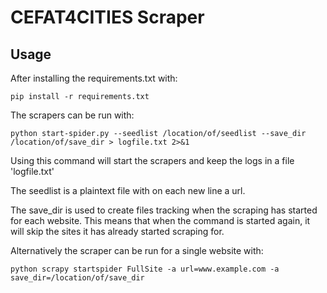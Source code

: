 # CEFAT4CITIES Scraper

## Usage

After installing the requirements.txt with:

```
pip install -r requirements.txt
```

The scrapers can be run with:

```
python start-spider.py --seedlist /location/of/seedlist --save_dir /location/of/save_dir > logfile.txt 2>&1
```
Using this command will start the scrapers and keep the logs in a file 'logfile.txt'

The seedlist is a plaintext file with on each new line a url.

The save_dir is used to create files tracking when the scraping has started for each website. This means that when the command is started again, it will skip the sites it has already started scraping for.

Alternatively the scraper can be run for a single website with:

```
python scrapy startspider FullSite -a url=www.example.com -a save_dir=/location/of/save_dir
```
